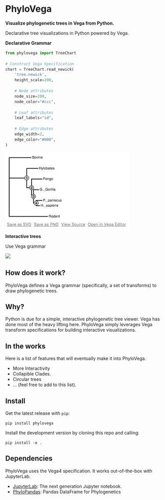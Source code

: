 # PhyloVega

**Visualize phylogenetic trees in Vega from Python.**

Declarative tree visualizations in Python powered by Vega.

**Declarative Grammar**

```python
from phylovega import TreeChart

# Construct Vega Specification
chart = TreeChart.read_newick(
    'tree.newick',
    height_scale=200,

    # Node attributes
    node_size=200,
    node_color="#ccc",

    # Leaf attributes
    leaf_labels="id",

    # Edge attributes
    edge_width=2,
    edge_color="#000",
)
```


![](docs/static-example.png)

**Interactive trees**

Use Vega grammar

![](docs/phylovega.gif)

## How does it work?

PhyloVega defines a Vega grammar (specifically, a set of transforms) to draw phylogenetic trees. 

## Why?

Python is due for a simple, interactive phylogenetic tree viewer. Vega has done
most of the heavy lifting here. PhyloVega simply leverages Vega transform specifications for building interactive visualizations.

## In the works

Here is a list of features that will eventually make it into PhyloVega.

* More Interactivity
* Collapible Clades.
* Circular trees
* ... (feel free to add to this list).

## Install

Get the latest release with `pip`:

```
pip install phylovega
```

Install the development version by cloning this repo and calling:
```
pip install -e .
```

## Dependencies

PhyloVega uses the Vega4 specification. It works out-of-the-box with JupyterLab. 

* [JupyterLab](): The next generation Jupyter notebook.
* [PhyloPandas](https://github.com/Zsailer/phylopandass): Pandas DataFrame for Phylogenetics